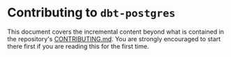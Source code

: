 # Contributing to `dbt-postgres`

This document covers the incremental content beyond what is contained in the repository's [CONTRIBUTING.md](/CONTRIBUTING.md).
You are strongly encouraged to start there first if you are reading this for the first time.
